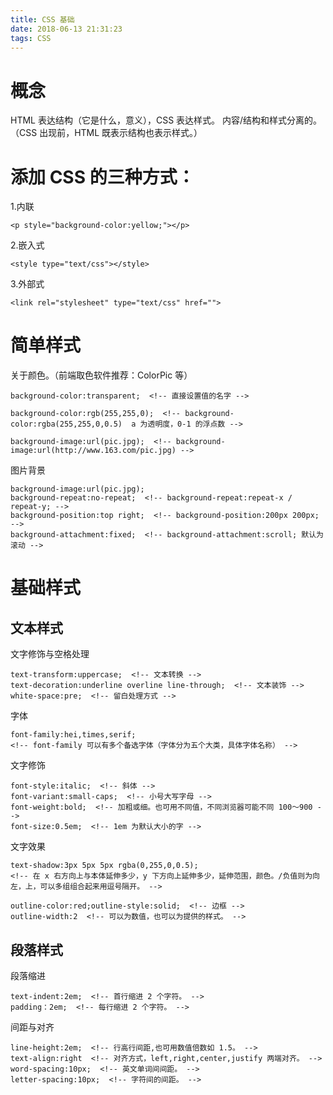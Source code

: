 ```yaml
---
title: CSS 基础
date: 2018-06-13 21:31:23
tags: CSS
---
```

# 概念
HTML 表达结构（它是什么，意义），CSS 表达样式。
内容/结构和样式分离的。（CSS 出现前，HTML 既表示结构也表示样式。）

# 添加 CSS 的三种方式：
1.内联
```
<p style="background-color:yellow;"></p>
```

2.嵌入式
```
<style type="text/css"></style>
```

3.外部式
```
<link rel="stylesheet" type="text/css" href="">
```

# 简单样式
关于颜色。（前端取色软件推荐：ColorPic 等）
```
background-color:transparent;  <!-- 直接设置值的名字 -->

background-color:rgb(255,255,0);  <!-- background-color:rgba(255,255,0,0.5)  a 为透明度，0-1 的浮点数 -->

background-image:url(pic.jpg);  <!-- background-image:url(http://www.163.com/pic.jpg) -->
```

图片背景
```
background-image:url(pic.jpg);
background-repeat:no-repeat;  <!-- background-repeat:repeat-x / repeat-y; -->
background-position:top right;  <!-- background-position:200px 200px; -->
background-attachment:fixed;  <!-- background-attachment:scroll; 默认为滚动 -->
```

# 基础样式
## 文本样式
文字修饰与空格处理
```
text-transform:uppercase;  <!-- 文本转换 -->
text-decoration:underline overline line-through;  <!-- 文本装饰 -->
white-space:pre;  <!-- 留白处理方式 -->
```

字体
```
font-family:hei,times,serif;
<!-- font-family 可以有多个备选字体（字体分为五个大类，具体字体名称） -->
```

文字修饰
```
font-style:italic;  <!-- 斜体 -->
font-variant:small-caps;  <!-- 小号大写字母 -->
font-weight:bold;  <!-- 加粗或细。也可用不同值，不同浏览器可能不同 100～900 --> 
font-size:0.5em;  <!-- 1em 为默认大小的字 -->
```

文字效果
```
text-shadow:3px 5px 5px rgba(0,255,0,0.5);  
<!-- 在 x 右方向上与本体延伸多少，y 下方向上延伸多少，延伸范围，颜色。/负值则为向左，上，可以多组组合起来用逗号隔开。 -->

outline-color:red;outline-style:solid;  <!-- 边框 -->
outline-width:2  <!-- 可以为数值，也可以为提供的样式。 -->
```

## 段落样式
段落缩进
```
text-indent:2em;  <!-- 首行缩进 2 个字符。 -->
padding：2em;  <!-- 每行缩进 2 个字符。 -->
```

间距与对齐
```
line-height:2em;  <!-- 行高行间距,也可用数值倍数如 1.5。 -->
text-align:right  <!-- 对齐方式，left,right,center,justify 两端对齐。 -->
word-spacing:10px;  <!-- 英文单词间间距。 -->
letter-spacing:10px;  <!-- 字符间的间距。 -->
```
